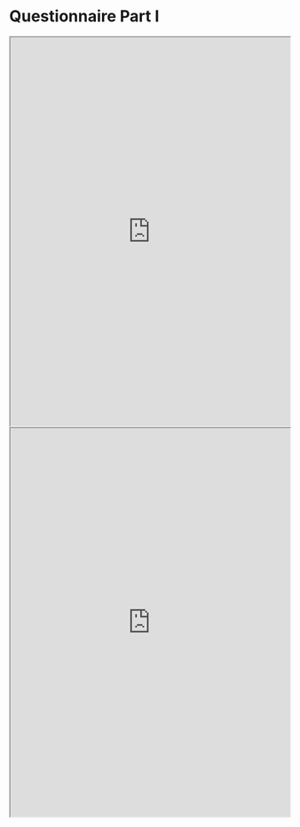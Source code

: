 # Questionnaire Part I

<iframe data-type="learnosity" id="mtucker-coding-study-dem-1" src="https://coursekata.org/learnosity/preview/mtucker-coding-study-dem-1" width="100%" height="700"></iframe> <br> 



<iframe data-type="learnosity" id="mtucker-coding-study-dem-2" src="https://coursekata.org/learnosity/preview/mtucker-coding-study-dem-2" width="100%" height="700"></iframe>
